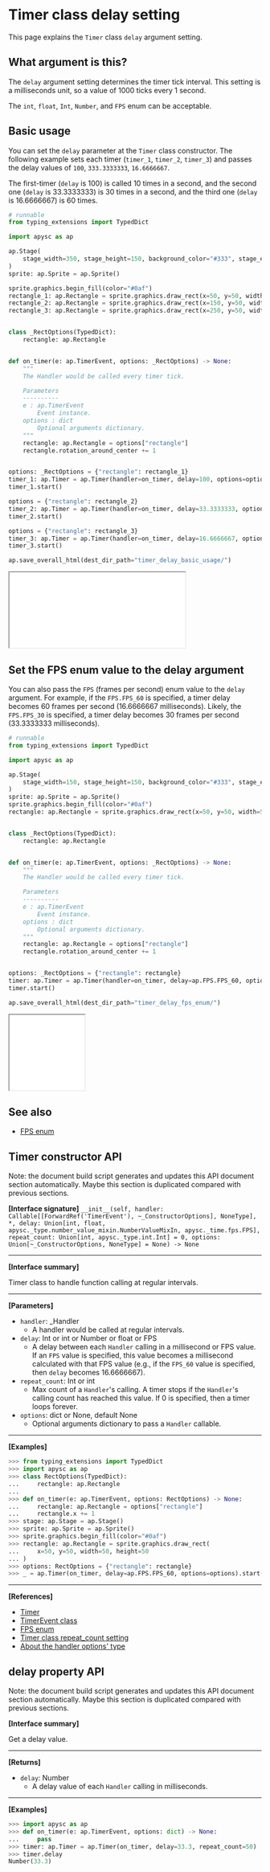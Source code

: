 # Timer class delay setting

This page explains the `Timer` class `delay` argument setting.

## What argument is this?

The `delay` argument setting determines the timer tick interval. This setting is a milliseconds unit, so a value of 1000 ticks every 1 second.

The `int`\, `float`\, `Int`\, `Number`\, and `FPS` enum can be acceptable.

## Basic usage

You can set the `delay` parameter at the `Timer` class constructor. The following example sets each timer (`timer_1`, `timer_2`, `timer_3`) and passes the delay values of `100`, `333.3333333`, `16.6666667`.

The first-timer (`delay` is 100) is called 10 times in a second, and the second one (`delay` is 33.3333333) is 30 times in a second, and the third one (`delay` is 16.6666667) is 60 times.

```py
# runnable
from typing_extensions import TypedDict

import apysc as ap

ap.Stage(
    stage_width=350, stage_height=150, background_color="#333", stage_elem_id="stage"
)
sprite: ap.Sprite = ap.Sprite()

sprite.graphics.begin_fill(color="#0af")
rectangle_1: ap.Rectangle = sprite.graphics.draw_rect(x=50, y=50, width=50, height=50)
rectangle_2: ap.Rectangle = sprite.graphics.draw_rect(x=150, y=50, width=50, height=50)
rectangle_3: ap.Rectangle = sprite.graphics.draw_rect(x=250, y=50, width=50, height=50)


class _RectOptions(TypedDict):
    rectangle: ap.Rectangle


def on_timer(e: ap.TimerEvent, options: _RectOptions) -> None:
    """
    The Handler would be called every timer tick.

    Parameters
    ----------
    e : ap.TimerEvent
        Event instance.
    options : dict
        Optional arguments dictionary.
    """
    rectangle: ap.Rectangle = options["rectangle"]
    rectangle.rotation_around_center += 1


options: _RectOptions = {"rectangle": rectangle_1}
timer_1: ap.Timer = ap.Timer(handler=on_timer, delay=100, options=options)
timer_1.start()

options = {"rectangle": rectangle_2}
timer_2: ap.Timer = ap.Timer(handler=on_timer, delay=33.3333333, options=options)
timer_2.start()

options = {"rectangle": rectangle_3}
timer_3: ap.Timer = ap.Timer(handler=on_timer, delay=16.6666667, options=options)
timer_3.start()

ap.save_overall_html(dest_dir_path="timer_delay_basic_usage/")
```

<iframe src="static/timer_delay_basic_usage/index.html" width="350" height="150"></iframe>

## Set the FPS enum value to the delay argument

You can also pass the `FPS` (frames per second) enum value to the `delay` argument. For example, if the `FPS.FPS_60` is specified, a timer delay becomes 60 frames per second (16.6666667 milliseconds). Likely, the `FPS.FPS_30` is specified, a timer delay becomes 30 frames per second (33.3333333 milliseconds).

```py
# runnable
from typing_extensions import TypedDict

import apysc as ap

ap.Stage(
    stage_width=150, stage_height=150, background_color="#333", stage_elem_id="stage"
)
sprite: ap.Sprite = ap.Sprite()
sprite.graphics.begin_fill(color="#0af")
rectangle: ap.Rectangle = sprite.graphics.draw_rect(x=50, y=50, width=50, height=50)


class _RectOptions(TypedDict):
    rectangle: ap.Rectangle


def on_timer(e: ap.TimerEvent, options: _RectOptions) -> None:
    """
    The Handler would be called every timer tick.

    Parameters
    ----------
    e : ap.TimerEvent
        Event instance.
    options : dict
        Optional arguments dictionary.
    """
    rectangle: ap.Rectangle = options["rectangle"]
    rectangle.rotation_around_center += 1


options: _RectOptions = {"rectangle": rectangle}
timer: ap.Timer = ap.Timer(handler=on_timer, delay=ap.FPS.FPS_60, options=options)
timer.start()

ap.save_overall_html(dest_dir_path="timer_delay_fps_enum/")
```

<iframe src="static/timer_delay_fps_enum/index.html" width="150" height="150"></iframe>

## See also

- [FPS enum](fps.md)


## Timer constructor API

<!-- Docstring: apysc._time.timer.Timer.__init__ -->

<span class="inconspicuous-txt">Note: the document build script generates and updates this API document section automatically. Maybe this section is duplicated compared with previous sections.</span>

**[Interface signature]** `__init__(self, handler: Callable[[ForwardRef('TimerEvent'), ~_ConstructorOptions], NoneType], *, delay: Union[int, float, apysc._type.number_value_mixin.NumberValueMixIn, apysc._time.fps.FPS], repeat_count: Union[int, apysc._type.int.Int] = 0, options: Union[~_ConstructorOptions, NoneType] = None) -> None`<hr>

**[Interface summary]**

Timer class to handle function calling at regular intervals.<hr>

**[Parameters]**

- `handler`: _Handler
  - A handler would be called at regular intervals.
- `delay`: Int or int or Number or float or FPS
  - A delay between each `Handler` calling in a millisecond or FPS value. If an `FPS` value is specified, this value becomes a millisecond calculated with that FPS value (e.g., if the `FPS_60` value is specified, then `delay` becomes 16.6666667).
- `repeat_count`: Int or int
  - Max count of a `Handler`'s calling. A timer stops if the `Handler`'s calling count has reached this value. If 0 is specified, then a timer loops forever.
- `options`: dict or None, default None
  - Optional arguments dictionary to pass a `Handler` callable.

<hr>

**[Examples]**

```py
>>> from typing_extensions import TypedDict
>>> import apysc as ap
>>> class RectOptions(TypedDict):
...     rectangle: ap.Rectangle
...
>>> def on_timer(e: ap.TimerEvent, options: RectOptions) -> None:
...     rectangle: ap.Rectangle = options["rectangle"]
...     rectangle.x += 1
>>> stage: ap.Stage = ap.Stage()
>>> sprite: ap.Sprite = ap.Sprite()
>>> sprite.graphics.begin_fill(color="#0af")
>>> rectangle: ap.Rectangle = sprite.graphics.draw_rect(
...     x=50, y=50, width=50, height=50
... )
>>> options: RectOptions = {"rectangle": rectangle}
>>> _ = ap.Timer(on_timer, delay=ap.FPS.FPS_60, options=options).start()
```

<hr>

**[References]**

- [Timer](https://simon-ritchie.github.io/apysc/en/timer.html)
- [TimerEvent class](https://simon-ritchie.github.io/apysc/en/timer_event.html)
- [FPS enum](https://simon-ritchie.github.io/apysc/en/fps.html)
- [Timer class repeat_count setting](https://simon-ritchie.github.io/apysc/en/timer_repeat_count.html)
- [About the handler options' type](https://simon-ritchie.github.io/apysc/en/about_handler_options_type.html)

## delay property API

<!-- Docstring: apysc._time.timer.Timer.delay -->

<span class="inconspicuous-txt">Note: the document build script generates and updates this API document section automatically. Maybe this section is duplicated compared with previous sections.</span>

**[Interface summary]**

Get a delay value.<hr>

**[Returns]**

- `delay`: Number
  - A delay value of each `Handler` calling in milliseconds.

<hr>

**[Examples]**

```py
>>> import apysc as ap
>>> def on_timer(e: ap.TimerEvent, options: dict) -> None:
...     pass
>>> timer: ap.Timer = ap.Timer(on_timer, delay=33.3, repeat_count=50)
>>> timer.delay
Number(33.3)
```